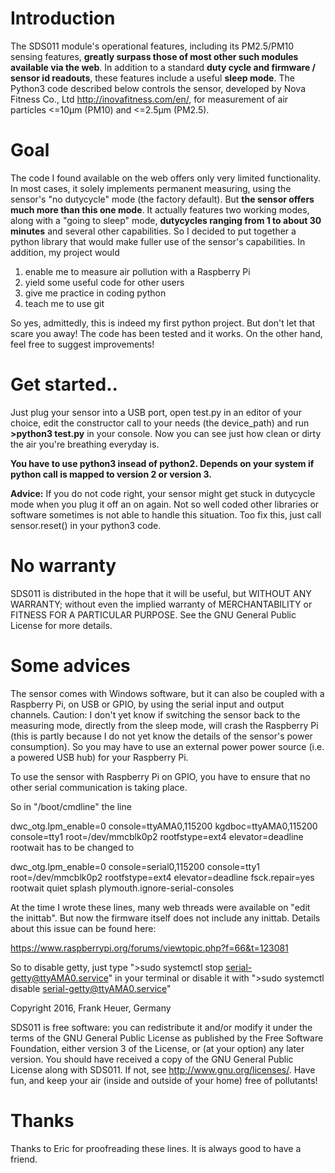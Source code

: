 # Introduction

The SDS011 module's operational features, including its PM2.5/PM10 sensing features, **greatly surpass those of most other such modules available via the web**. In addition to a standard **duty cycle and firmware / sensor id readouts**, these features include a useful **sleep mode**. The Python3 code described below controls the sensor, developed by Nova Fitness Co., Ltd http://inovafitness.com/en/, for measurement of air particles <=10µm (PM10) and <=2.5µm (PM2.5).
# Goal
The code I found available on the web offers only very limited functionality. In most cases, it solely implements permanent measuring, using the sensor's "no dutycycle" mode (the factory default). But **the sensor offers much more than this one mode**. It actually features two working modes, along with a "going to sleep" mode, **dutycycles ranging from 1 to about 30 minutes** and several other capabilities.
So I decided to put together a python library that would make fuller use of the sensor's capabilities. In addition, my project would

1. enable me to measure air pollution with a Raspberry Pi
2. yield some useful code for other users
3. give me practice in coding python
4. teach me to use git

So yes, admittedly, this is indeed my first python project. But don't let that scare you away! The code has been tested and it works. On the other hand, feel free to suggest improvements!
# Get started..
Just plug your sensor into a USB port, open test.py in an editor of your choice, edit the constructor call to your needs (the device_path) and run **>python3 test.py** in your console. Now you can see just how clean or dirty the air you're breathing everyday is.

**You have to use python3 insead of python2. Depends on your system if python call is mapped to version 2 or version 3.**

**Advice:** If you do not code right, your sensor might get stuck in dutycycle mode when you plug it off an on again. Not so well coded other libraries or software sometimes is not able to handle this situation. Too fix this, just call sensor.reset() in your python3 code. 
# No warranty
SDS011 is distributed in the hope that it will be useful,
but WITHOUT ANY WARRANTY; without even the implied warranty of
MERCHANTABILITY or FITNESS FOR A PARTICULAR PURPOSE.  See the
GNU General Public License for more details.
# Some advices
The sensor comes with Windows software, but it can also be coupled with a Raspberry Pi, on USB or GPIO, by using the serial input and output channels. Caution: I don't yet know if switching the sensor back to the measuring mode, directly from the sleep mode, will crash the Raspberry Pi (this is partly because I do not yet know the details of the sensor's power consumption). So you may have to use an external power power source (i.e. a powered USB hub) for your Raspberry Pi.

To use the sensor with Raspberry Pi on GPIO, you have to ensure that no other serial communication is taking place.

So in "/boot/cmdline" the line

dwc_otg.lpm_enable=0 console=ttyAMA0,115200 kgdboc=ttyAMA0,115200 console=tty1 root=/dev/mmcblk0p2 rootfstype=ext4 elevator=deadline rootwait 
has to be changed to

dwc_otg.lpm_enable=0 console=serial0,115200 console=tty1 root=/dev/mmcblk0p2 rootfstype=ext4 elevator=deadline fsck.repair=yes rootwait quiet splash plymouth.ignore-serial-consoles 

At the time I wrote these lines, many web threads were available on "edit the inittab". But now the firmware itself does not include any inittab. Details about this issue can be found here: 

https://www.raspberrypi.org/forums/viewtopic.php?f=66&t=123081

So to disable getty, just type ">sudo systemctl stop serial-getty@ttyAMA0.service" in your terminal or disable it with ">sudo systemctl disable serial-getty@ttyAMA0.service"

Copyright 2016, Frank Heuer, Germany 

SDS011 is free software: you can redistribute it and/or modify it under the terms of the GNU General Public License as published by the Free Software Foundation, either version 3 of the License, or (at your option) any later version.
You should have received a copy of the GNU General Public License along with SDS011. If not, see http://www.gnu.org/licenses/.
Have fun, and keep your air (inside and outside of your home) free of pollutants!

# Thanks
Thanks to Eric for proofreading these lines. It is always good to have a friend.
